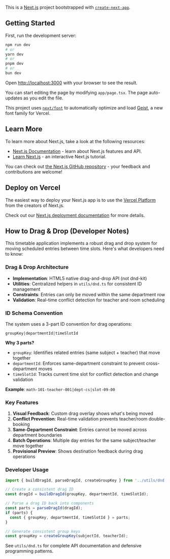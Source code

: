 This is a [Next.js](https://nextjs.org) project bootstrapped with [`create-next-app`](https://nextjs.org/docs/app/api-reference/cli/create-next-app).

## Getting Started

First, run the development server:

```bash
npm run dev
# or
yarn dev
# or
pnpm dev
# or
bun dev
```

Open [http://localhost:3000](http://localhost:3000) with your browser to see the result.

You can start editing the page by modifying `app/page.tsx`. The page auto-updates as you edit the file.

This project uses [`next/font`](https://nextjs.org/docs/app/building-your-application/optimizing/fonts) to automatically optimize and load [Geist](https://vercel.com/font), a new font family for Vercel.

## Learn More

To learn more about Next.js, take a look at the following resources:

- [Next.js Documentation](https://nextjs.org/docs) - learn about Next.js features and API.
- [Learn Next.js](https://nextjs.org/learn) - an interactive Next.js tutorial.

You can check out [the Next.js GitHub repository](https://github.com/vercel/next.js) - your feedback and contributions are welcome!

## Deploy on Vercel

The easiest way to deploy your Next.js app is to use the [Vercel Platform](https://vercel.com/new?utm_medium=default-template&filter=next.js&utm_source=create-next-app&utm_campaign=create-next-app-readme) from the creators of Next.js.

Check out our [Next.js deployment documentation](https://nextjs.org/docs/app/building-your-application/deploying) for more details.

## How to Drag & Drop (Developer Notes)

This timetable application implements a robust drag and drop system for moving scheduled entries between time slots. Here's what developers need to know:

### Drag & Drop Architecture

- **Implementation**: HTML5 native drag-and-drop API (not dnd-kit)
- **Utilities**: Centralized helpers in `utils/dnd.ts` for consistent ID management
- **Constraints**: Entries can only be moved within the same department row
- **Validation**: Real-time conflict detection for teacher and room scheduling

### ID Schema Convention

The system uses a 3-part ID convention for drag operations:

```
groupKey|departmentId|timeSlotId
```

**Why 3 parts?**
- `groupKey`: Identifies related entries (same subject + teacher) that move together
- `departmentId`: Enforces same-department constraint to prevent cross-department moves
- `timeSlotId`: Tracks current time slot for conflict detection and change validation

**Example**: `math-101-teacher-001|dept-cs|slot-09-00`

### Key Features

1. **Visual Feedback**: Custom drag overlay shows what's being moved
2. **Conflict Prevention**: Real-time validation prevents teacher/room double-booking
3. **Same-Department Constraint**: Entries cannot be moved across department boundaries
4. **Batch Operations**: Multiple day entries for the same subject/teacher move together
5. **Provisional Preview**: Shows destination feedback during drag operations

### Developer Usage

```typescript
import { buildDragId, parseDragId, createGroupKey } from '../utils/dnd';

// Create a consistent drag ID
const dragId = buildDragId(groupKey, departmentId, timeSlotId);

// Parse a drag ID back into components
const parts = parseDragId(dragId);
if (parts) {
  const { groupKey, departmentId, timeSlotId } = parts;
}

// Generate consistent group keys
const groupKey = createGroupKey(subjectId, teacherId);
```

See `utils/dnd.ts` for complete API documentation and defensive programming patterns.
